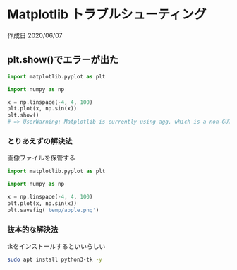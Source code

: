 # Matplotlib トラブルシューティング

作成日 2020/06/07

## plt.show()でエラーが出た

```python
import matplotlib.pyplot as plt

import numpy as np

x = np.linspace(-4, 4, 100)
plt.plot(x, np.sin(x))
plt.show()
# => UserWarning: Matplotlib is currently using agg, which is a non-GUI backend, so cannot show the figure.
```

### とりあえずの解決法

画像ファイルを保管する

```python
import matplotlib.pyplot as plt

import numpy as np

x = np.linspace(-4, 4, 100)
plt.plot(x, np.sin(x))
plt.savefig('temp/apple.png')
```

### 抜本的な解決法

tkをインストールするといいらしい

```bash
sudo apt install python3-tk -y
```
